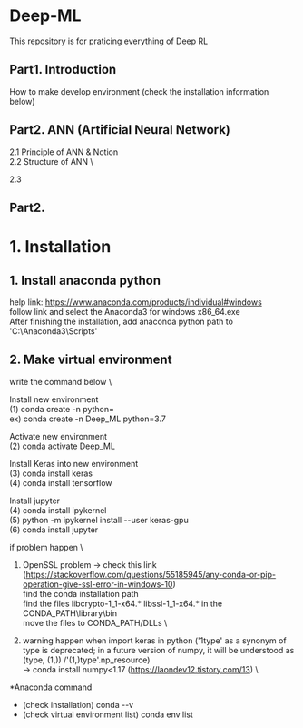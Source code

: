 # Deep-ML
This repository is for praticing everything of Deep RL

## Part1. Introduction

How to make develop environment (check the installation information below) 

## Part2. ANN (Artificial Neural Network)

2.1 Principle of ANN & Notion \
2.2 Structure of ANN \ 

2.3 

## Part2. 



# 1. Installation

## 1. Install anaconda python

help link: https://www.anaconda.com/products/individual#windows \
follow link and select the Anaconda3 for windows x86_64.exe \
After finishing the installation, add anaconda python path to 'C:\Anaconda3\Scripts'

## 2. Make virtual environment
write the command below \
  
  Install new environment \
  (1) conda create -n <Virtual environment name> python=<python version you want> \
  ex) conda create -n Deep_ML python=3.7
  
  Activate new environment \
  (2) conda activate Deep_ML
  
  Install Keras into new environment \
  (3) conda install keras \
  (4) conda install tensorflow
  
  Install jupyter \
  (4) conda install ipykernel \
  (5) python -m ipykernel install --user keras-gpu \
  (6) conda install jupyter
  
  if problem happen \ 
  1) OpenSSL problem -> check this link (https://stackoverflow.com/questions/55185945/any-conda-or-pip-operation-give-ssl-error-in-windows-10) \
  find the conda installation path \
  find the files libcrypto-1_1-x64.* libssl-1_1-x64.* in the CONDA_PATH\library\bin \
  move the files to CONDA_PATH/DLLs \
  
  2) warning happen when import keras in python ('1type' as a synonym of type is deprecated; in a future version of numpy, it will be understood as (type, (1,)) /'(1,)type'.np_resource) \
  -> conda install numpy<1.17 (https://laondev12.tistory.com/13) \
  
*Anaconda command
- (check installation) conda --v
- (check virtual environment list) conda env list
